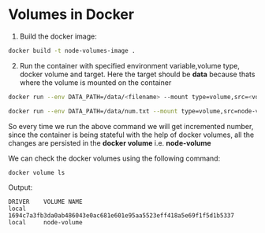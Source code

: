 # Volumes in Docker

1. Build the docker image:

```bash
docker build -t node-volumes-image .
```

2. Run the container with specified environment variable,volume type, docker volume and target. Here the target should be **data** because thats where the volume is mounted on the container

```bash
docker run --env DATA_PATH=/data/<filename> --mount type=volume,src=<volume name>,target=/data node-volumes-image:latest
```

```bash
docker run --env DATA_PATH=/data/num.txt --mount type=volume,src=node-volume,target=/data node-volumes-image:latest
```

So every time we run the above command we will get incremented number, since the container is being stateful with the help of docker volumes, all the changes are persisted in the **docker volume** i.e. **node-volume**

We can check the docker volumes using the following command:

```
docker volume ls
```

Output:

```
DRIVER    VOLUME NAME
local     1694c7a3fb3da0ab486043e0ac681e601e95aa5523eff418a5e69f1f5d1b5337
local     node-volume
```
